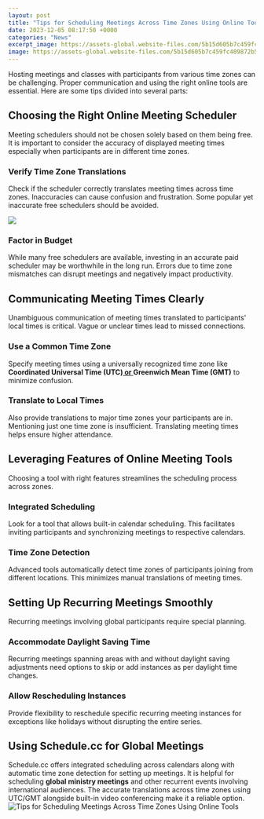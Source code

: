 ```yaml
---
layout: post
title: "Tips for Scheduling Meetings Across Time Zones Using Online Tools"
date: 2023-12-05 08:17:50 +0000
categories: "News"
excerpt_image: https://assets-global.website-files.com/5b15d605b7c459fc409872b5/6348a40631a556ccc470efc7_tips-scheduling-meetings-across-time-zones-hero.png
image: https://assets-global.website-files.com/5b15d605b7c459fc409872b5/6348a40631a556ccc470efc7_tips-scheduling-meetings-across-time-zones-hero.png
---
```


Hosting meetings and classes with participants from various time zones can be challenging. Proper communication and using the right online tools are essential. Here are some tips divided into several parts:
## Choosing the Right Online Meeting Scheduler
Meeting schedulers should not be chosen solely based on them being free. It is important to consider the accuracy of displayed meeting times especially when participants are in different time zones. 
### Verify Time Zone Translations
Check if the scheduler correctly translates meeting times across time zones. Inaccuracies can cause confusion and frustration. Some popular yet inaccurate free schedulers should be avoided. 

![](https://assets-global.website-files.com/5b15d605b7c459fc409872b5/6348a3659c57aba50e4e362b_benefits-of-scheduling-tools-for-scheduling-across-time-zones.png)
### Factor in Budget 
While many free schedulers are available, investing in an accurate paid scheduler may be worthwhile in the long run. Errors due to time zone mismatches can disrupt meetings and negatively impact productivity. 
## Communicating Meeting Times Clearly 
Unambiguous communication of meeting times translated to participants' local times is critical. Vague or unclear times lead to missed connections.
### Use a Common Time Zone 
Specify meeting times using a universally recognized time zone like **Coordinated Universal Time (UTC)[ or ](https://wordtimes.github.io/2024-01-10-xdcberlebenstipps-f-xfcr-paraguay/)Greenwich Mean Time (GMT)** to minimize confusion. 
### Translate to Local Times
Also provide translations to major time zones your participants are in. Mentioning just one time zone is insufficient. Translating meeting times helps ensure higher attendance.
## Leveraging Features of Online Meeting Tools
Choosing a tool with right features streamlines the scheduling process across zones. 
### Integrated Scheduling  
Look for a tool that allows built-in calendar scheduling. This facilitates inviting participants and synchronizing meetings to respective calendars. 
### Time Zone Detection
Advanced tools automatically detect time zones of participants joining from different locations. This minimizes manual translations of meeting times.
## Setting Up Recurring Meetings Smoothly
Recurring meetings involving global participants require special planning. 
### Accommodate Daylight Saving Time
Recurring meetings spanning areas with and without daylight saving adjustments need options to skip or add instances as per daylight time changes.
### Allow Rescheduling Instances 
Provide flexibility to reschedule specific recurring meeting instances for exceptions like holidays without disrupting the entire series.
## Using Schedule.cc for Global Meetings
Schedule.cc offers integrated scheduling across calendars along with automatic time zone detection for setting up meetings. It is helpful for scheduling **global ministry meetings** and other recurrent events involving international audiences. The accurate translations across time zones using UTC/GMT alongside built-in video conferencing make it a reliable option.
![Tips for Scheduling Meetings Across Time Zones Using Online Tools](https://assets-global.website-files.com/5b15d605b7c459fc409872b5/6348a40631a556ccc470efc7_tips-scheduling-meetings-across-time-zones-hero.png)